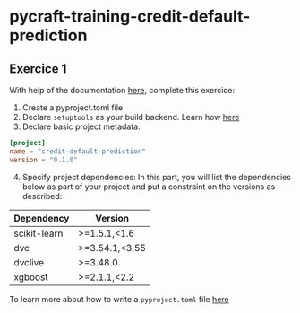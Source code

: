 # pycraft-training-credit-default-prediction

## Exercice 1

With help of the documentation [here](https://packaging.python.org/en/latest/guides/writing-pyproject-toml), complete this exercice:

1. Create a pyproject.toml file
2. Declare `setuptools` as your build backend. Learn how [here](https://packaging.python.org/en/latest/guides/writing-pyproject-toml/#declaring-the-build-backend)
3. Declare basic project metadata:

```toml
[project]
name = "credit-default-prediction"
version = "0.1.0"
```

4. Specify project dependencies:
   In this part, you will list the dependencies below as part of your project and put a constraint on the versions as described:

| Dependency   | Version        |
| ------------ | -------------- |
| scikit-learn | >=1.5.1,<1.6   |
| dvc          | >=3.54.1,<3.55 |
| dvclive      | >=3.48.0       |
| xgboost      | >=2.1.1,<2.2   |

To learn more about how to write a `pyproject.toml` file [here](https://packaging.python.org/en/latest/guides/writing-pyproject-toml/)
